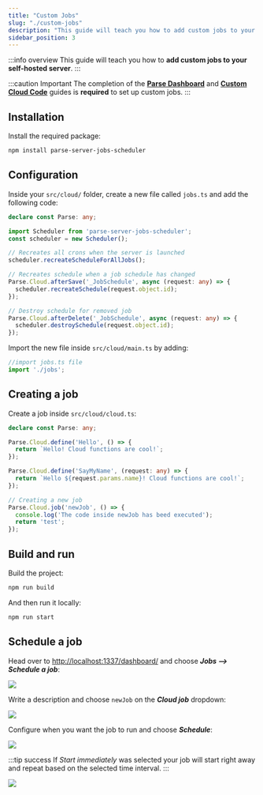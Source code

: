 ```yaml
---
title: "Custom Jobs"
slug: "./custom-jobs"
description: "This guide will teach you how to add custom jobs to your self-hosted Moralis Server"
sidebar_position: 3
---
```


:::info overview
This guide will teach you how to **add custom jobs to your self-hosted server**.
:::

:::caution Important
The completion of the [**Parse Dashboard**](/web3-data-api/self-hosting-moralis-server/optional-features/parse-dashboard) and [**Custom Cloud Code**](/web3-data-api/self-hosting-moralis-server/optional-features/custom-cloud-code) guides is **required** to set up custom jobs.
:::

## Installation

Install the required package:

```bash npm2yarn
npm install parse-server-jobs-scheduler
```

## Configuration

Inside your `src/cloud/` folder, create a new file called `jobs.ts` and add the following code:

```typescript jobs.ts
declare const Parse: any;

import Scheduler from 'parse-server-jobs-scheduler';
const scheduler = new Scheduler();

// Recreates all crons when the server is launched
scheduler.recreateScheduleForAllJobs();

// Recreates schedule when a job schedule has changed
Parse.Cloud.afterSave('_JobSchedule', async (request: any) => {
  scheduler.recreateSchedule(request.object.id);
});

// Destroy schedule for removed job
Parse.Cloud.afterDelete('_JobSchedule', async (request: any) => {
  scheduler.destroySchedule(request.object.id);
});

```

Import the new file inside `src/cloud/main.ts` by adding:

```typescript main.ts
//import jobs.ts file
import './jobs';
```

## Creating a job

Create a job inside `src/cloud/cloud.ts`:

```typescript cloud.ts
declare const Parse: any;

Parse.Cloud.define('Hello', () => {
  return `Hello! Cloud functions are cool!`;
});

Parse.Cloud.define('SayMyName', (request: any) => {
  return `Hello ${request.params.name}! Cloud functions are cool!`;
});

// Creating a new job
Parse.Cloud.job('newJob', () => {
  console.log('The code inside newJob has beed executed');
  return 'test';
});
```

## Build and run

Build the project:

```bash npm2yarn
npm run build
```

And then run it locally:

```bash npm2yarn
npm run start
```

## Schedule a job

Head over to <http://localhost:1337/dashboard/> and choose ***Jobs --> Schedule a job***:

![](/img/content/jobs-1.webp)

Write a description and choose `newJob` on the ***Cloud job*** dropdown: 

![](/img/content/jobs-2.webp)

Configure when you want the job to run and choose ***Schedule***:

![](/img/content/jobs-3.webp)

:::tip success
If *Start immediately* was selected your job will start right away and repeat based on the selected time interval.
:::

![](/img/content/jobs-4.webp)